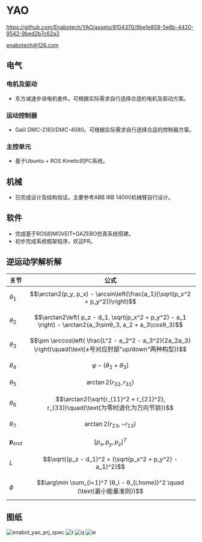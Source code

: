 # YAO
https://github.com/Enabotech/YAO/assets/8104370/9be1e858-5e8b-4420-9542-9bed2b7c62a3

enabotech@126.com

## 电气
### 电机及驱动
* 东方减速步进电机套件。可根据实际需求自行选择合适的电机及驱动方案。
### 运动控制器
* Galil DMC-2183/DMC-4080。可根据实际需求自行选择合适的控制器方案。
### 主控单元
* 基于Ubuntu + ROS Kinetic的PC系统。
## 机械
* 已完成设计及结构验证。主要参考ABB IRB 14000机械臂自行设计。
## 软件
* 完成基于ROS的MOVEIT+GAZEBO仿真系统搭建。
* 初步完成系统框架程序。欢迎PR。
## 逆运动学解析解
| 关节 | 公式 |
|------|------|
| $\theta_1$   | $$\arctan2(p_y, p_x) - \arcsin\left(\frac{a_1}{\sqrt{p_x^2 + p_y^2}}\right)$$ |
| $\theta_2$   | $$\arctan2\left( p_z - d_1, \sqrt{p_x^2 + p_y^2} - a_1 \right) - \arctan2(a_3\sinθ_3, a_2 + a_3\cosθ_3)$$ |
| $\theta_3$   | $$\pm \arccos\left( \frac{L^2 - a_2^2 - a_3^2}{2a_2a_3} \right)\quad(\text{±号对应肘部"up/down"两种构型})$$ |
| $\theta_4$   | $$φ - (\theta_2 + \theta_3)$$ |
| $\theta_5$   | $$\arctan2(r_{32}, r_{31})$$ |
| $\theta_6$   | $$\arctan2(\sqrt{r_{11}^2 + r_{21}^2}, r_{33})\quad(\text{为零时退化为万向节锁})$$ |
| $\theta_7$   | $$\arctan2(r_{23}, -r_{13})$$ |
| $\mathbf{p}_{end}$ | $$[p_x, p_y, p_z]^T$$ |
| $L$          | $$\sqrt{(p_z - d_1)^2 + (\sqrt{p_x^2 + p_y^2} - a_1)^2}$$ |
| $\phi$       | $$\arg\min \sum_{i=1}^7 (θ_i - θ_{i,home})^2 \quad (\text{最小能量准则})$$ |
## 图纸
![enabot_yao_prj_spec](https://user-images.githubusercontent.com/8104370/178981737-4663297f-a54c-4832-a1d7-b44af2ec0b84.jpg)
![t](https://user-images.githubusercontent.com/8104370/179392462-123128de-52c5-4b24-8725-53f92fceb417.jpg)
![q](https://user-images.githubusercontent.com/8104370/179392465-e530ebd2-e48a-4e75-97ec-92d616ec06c9.jpg)
![w](https://user-images.githubusercontent.com/8104370/179392467-c791970d-ba12-4fc8-9953-b78b48b07641.jpg)
